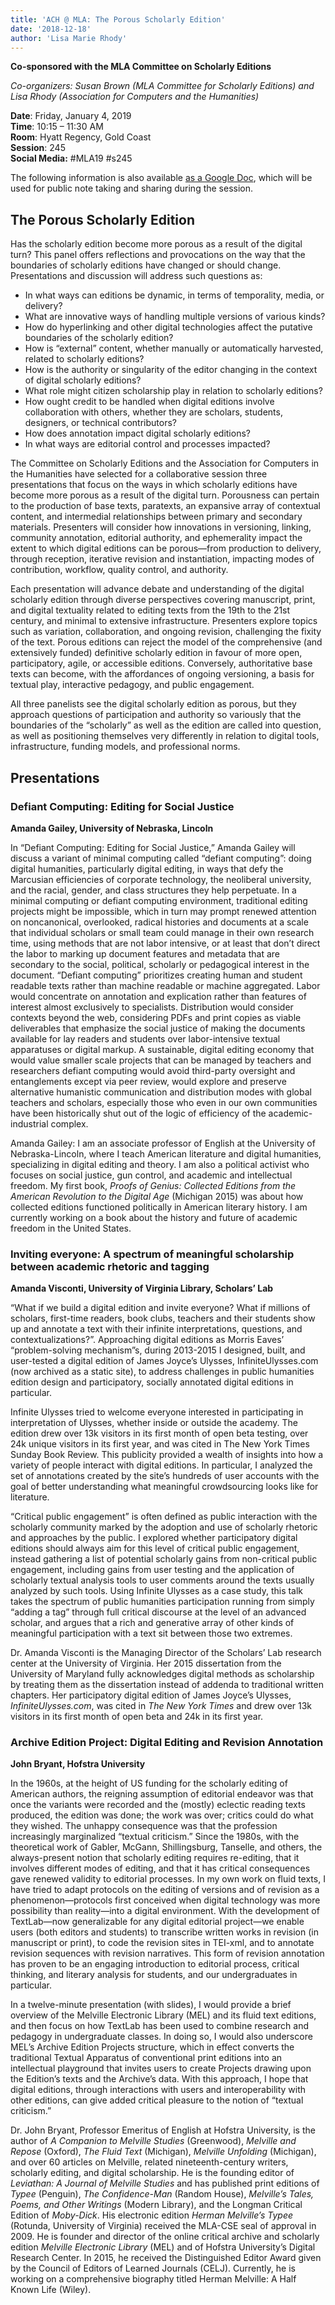 ```yaml
---
title: 'ACH @ MLA: The Porous Scholarly Edition'
date: '2018-12-18'
author: 'Lisa Marie Rhody'
---
```

**Co-sponsored with the MLA Committee on Scholarly Editions**

*Co-organizers: Susan Brown (MLA Committee for Scholarly Editions) and Lisa Rhody (Association for Computers and the Humanities)*   

**Date**: Friday, January 4, 2019  
**Time**: 10:15 – 11:30 AM  
**Room**: Hyatt Regency, Gold Coast  
**Session**: 245  
**Social Media:** #MLA19 #s245

The following information is also available [as a Google Doc](https://tinyurl.com/porous-edition), which will be used for public note taking and sharing during the session.

## The Porous Scholarly Edition

Has the scholarly edition become more porous as a result of the digital turn? This panel offers reflections and provocations on the way that the boundaries of scholarly editions have changed or should change. Presentations and discussion will address such questions as:

- In what ways can editions be dynamic, in terms of temporality, media, or delivery?
- What are innovative ways of handling multiple versions of various kinds?
- How do hyperlinking and other digital technologies affect the putative boundaries of the scholarly edition?
- How is “external” content, whether manually or automatically harvested, related to scholarly editions?
- How is the authority or singularity of the editor changing in the context of digital scholarly editions?
- What role might citizen scholarship play in relation to scholarly editions?
- How ought credit to be handled when digital editions involve collaboration with others, whether they are scholars, students, designers, or technical contributors?
- How does annotation impact digital scholarly editions?
- In what ways are editorial control and processes impacted?

The Committee on Scholarly Editions and the Association for Computers in the Humanities have selected for a collaborative session three presentations that focus on the ways in which scholarly editions have become more porous as a result of the digital turn. Porousness can pertain to the production of base texts, paratexts, an expansive array of contextual content, and intermedial relationships between primary and secondary materials. Presenters will consider how innovations in versioning, linking, community annotation, editorial authority, and ephemerality impact the extent to which digital editions can be porous—from production to delivery, through reception, iterative revision and instantiation, impacting modes of contribution, workflow, quality control, and authority.

Each presentation will advance debate and understanding of the digital scholarly edition through diverse perspectives covering manuscript, print, and digital textuality related to editing texts from the 19th to the 21st century, and minimal to extensive infrastructure. Presenters explore topics such as variation, collaboration, and ongoing revision, challenging the fixity of the text. Porous editions can reject the model of the comprehensive (and extensively funded) definitive scholarly edition in favour of more open, participatory, agile, or accessible editions. Conversely, authoritative base texts can become, with the affordances of ongoing versioning, a basis for textual play, interactive pedagogy, and public engagement.

All three panelists see the digital scholarly edition as porous, but they approach questions of participation and authority so variously that the boundaries of the “scholarly” as well as the edition are called into question, as well as positioning themselves very differently in relation to digital tools, infrastructure, funding models, and professional norms.

## Presentations

### Defiant Computing: Editing for Social Justice

**Amanda Gailey, University of Nebraska, Lincoln**

In “Defiant Computing: Editing for Social Justice,” Amanda Gailey will discuss a variant of minimal computing called “defiant computing”: doing digital humanities, particularly digital editing, in ways that defy the Marcusian efficiencies of corporate technology, the neoliberal university, and the racial, gender, and class structures they help perpetuate. In a minimal computing or defiant computing environment, traditional editing projects might be impossible, which in turn may prompt renewed attention on noncanonical, overlooked, radical histories and documents at a scale that individual scholars or small team could manage in their own research time, using methods that are not labor intensive, or at least that don’t direct the labor to marking up document features and metadata that are secondary to the social, political, scholarly or pedagogical interest in the document. “Defiant computing” prioritizes creating human and student readable texts rather than machine readable or machine aggregated. Labor would concentrate on annotation and explication rather than features of interest almost exclusively to specialists. Distribution would consider contexts beyond the web, considering PDFs and print copies as viable deliverables that emphasize the social justice of making the documents available for lay readers and students over labor-intensive textual apparatuses or digital markup. A sustainable, digital editing economy that would value smaller scale projects that can be managed by teachers and researchers defiant computing would avoid third-party oversight and entanglements except via peer review, would explore and preserve alternative humanistic communication and distribution modes with global teachers and scholars, especially those who even in our own communities have been historically shut out of the logic of efficiency of the academic-industrial complex.

Amanda Gailey: I am an associate professor of English at the University of Nebraska-Lincoln, where I teach American literature and digital humanities, specializing in digital editing and theory. I am also a political activist who focuses on social justice, gun control, and academic and intellectual freedom. My first book, *Proofs of Genius: Collected Editions from the American Revolution to the Digital Age* (Michigan 2015) was about how collected editions functioned politically in American literary history. I am currently working on a book about the history and future of academic freedom in the United States.

### Inviting everyone: A spectrum of meaningful scholarship between academic rhetoric and tagging

**Amanda Visconti, University of Virginia Library, Scholars’ Lab**

“What if we build a digital edition and invite everyone? What if millions of scholars, first-time readers, book clubs, teachers and their students show up and annotate a text with their infinite interpretations, questions, and contextualizations?”. Approaching digital editions as Morris Eaves’ “problem-solving mechanism”s, during 2013-2015 I designed, built, and user-tested a digital edition of James Joyce’s Ulysses, InfiniteUlysses.com (now archived as a static site), to address challenges in public humanities edition design and participatory, socially annotated digital editions in particular.

Infinite Ulysses tried to welcome everyone interested in participating in interpretation of Ulysses, whether inside or outside the academy. The edition drew over 13k visitors in its first month of open beta testing, over 24k unique visitors in its first year, and was cited in The New York Times Sunday Book Review. This publicity provided a wealth of insights into how a variety of people interact with digital editions. In particular, I analyzed the set of annotations created by the site’s hundreds of user accounts with the goal of better understanding what meaningful crowdsourcing looks like for literature.

“Critical public engagement” is often defined as public interaction with the scholarly community marked by the adoption and use of scholarly rhetoric and approaches by the public. I explored whether participatory digital editions should always aim for this level of critical public engagement, instead gathering a list of potential scholarly gains from non-critical public engagement, including gains from user testing and the application of scholarly textual analysis tools to user comments around the texts usually analyzed by such tools. Using Infinite Ulysses as a case study, this talk takes the spectrum of public humanities participation running from simply “adding a tag” through full critical discourse at the level of an advanced scholar, and argues that a rich and generative array of other kinds of meaningful participation with a text sit between those two extremes.

Dr. Amanda Visconti is the Managing Director of the Scholars’ Lab research center at the University of Virginia. Her 2015 dissertation from the University of Maryland fully acknowledges digital methods as scholarship by treating them as the dissertation instead of addenda to traditional written chapters. Her participatory digital edition of James Joyce’s Ulysses, *InfiniteUlysses.com*, was cited in *The New York Times* and drew over 13k visitors in its first month of open beta and 24k in its first year.

### Archive Edition Project: Digital Editing and Revision Annotation

**John Bryant, Hofstra University**

In the 1960s, at the height of US funding for the scholarly editing of American authors, the reigning assumption of editorial endeavor was that once the variants were recorded and the (mostly) eclectic reading texts produced, the edition was done; the work was over; critics could do what they wished. The unhappy consequence was that the profession increasingly marginalized “textual criticism.” Since the 1980s, with the theoretical work of Gabler, McGann, Shillingsburg, Tanselle, and others, the always-present notion that scholarly editing requires re-editing, that it involves different modes of editing, and that it has critical consequences gave renewed validity to editorial processes. In my own work on fluid texts, I have tried to adapt protocols on the editing of versions and of revision as a phenomenon—protocols first conceived when digital technology was more possibility than reality—into a digital environment. With the development of TextLab—now generalizable for any digital editorial project—we enable users (both editors and students) to transcribe written works in revision (in manuscript or print), to code the revision sites in TEI-xml, and to annotate revision sequences with revision narratives. This form of revision annotation has proven to be an engaging introduction to editorial process, critical thinking, and literary analysis for students, and our undergraduates in particular.

In a twelve-minute presentation (with slides), I would provide a brief overview of the Melville Electronic Library (MEL) and its fluid text editions, and then focus on how TextLab has been used to combine research and pedagogy in undergraduate classes. In doing so, I would also underscore MEL’s Archive Edition Projects structure, which in effect converts the traditional Textual Apparatus of conventional print editions into an intellectual playground that invites users to create Projects drawing upon the Edition’s texts and the Archive’s data. With this approach, I hope that digital editions, through interactions with users and interoperability with other editions, can give added critical pleasure to the notion of “textual criticism.”

Dr. John Bryant, Professor Emeritus of English at Hofstra University, is the author of *A Companion to Melville Studies* (Greenwood), *Melville and Repose* (Oxford), *The Fluid Text* (Michigan), *Melville Unfolding* (Michigan), and over 60 articles on Melville, related nineteenth-century writers, scholarly editing, and digital scholarship. He is the founding editor of *Leviathan: A Journal of Melville Studies* and has published print editions of *Typee* (Penguin), *The Confidence-Man* (Random House), *Melville’s Tales, Poems, and Other Writings* (Modern Library), and the Longman Critical Edition of *Moby-Dick*. His electronic edition *Herman Melville’s Typee* (Rotunda, University of Virginia) received the MLA-CSE seal of approval in 2009. He is founder and director of the online critical archive and scholarly edition *Melville Electronic Library* (MEL) and of Hofstra University’s Digital Research Center. In 2015, he received the Distinguished Editor Award given by the Council of Editors of Learned Journals (CELJ). Currently, he is working on a comprehensive biography titled Herman Melville: A Half Known Life (Wiley).